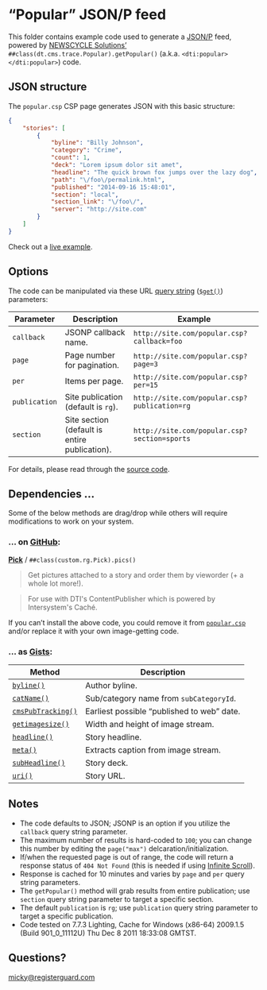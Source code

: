 # “Popular” JSON/P feed

This folder contains example code used to generate a [JSON/P](http://json-jsonp-tutorial.craic.com/index.html) feed, powered by [NEWSCYCLE Solutions’](http://www.newscyclesolutions.com/) `##class(dt.cms.trace.Popular).getPopular()` (a.k.a. `<dti:popular></dti:popular>`) code.

## JSON structure

The `popular.csp` CSP page generates JSON with this basic structure:

```json
{
	"stories": [
		{
			"byline": "Billy Johnson",
			"category": "Crime",
			"count": 1,
			"deck": "Lorem ipsum dolor sit amet",
			"headline": "The quick brown fox jumps over the lazy dog",
			"path": "\/foo\/permalink.html",
			"published": "2014-09-16 15:48:01",
			"section": "local",
			"section_link": "\/foo\/",
			"server": "http://site.com"
		}
	]
}
```

Check out a [live example](http://registerguard.com/csp/cms/sites/rg/feeds/popular.csp).

## Options

The code can be manipulated via these URL [query string](http://en.wikipedia.org/wiki/Query_string) ([`$get()`](http://docs.intersystems.com/cache20091/csp/docbook/DocBook.UI.Page.cls?KEY=RCOS_fget)) parameters:

Parameter | Description | Example
--- | --- | ---
`callback` | JSONP callback name. | `http://site.com/popular.csp?callback=foo`
`page` | Page number for pagination. | `http://site.com/popular.csp?page=3`
`per` | Items per page. | `http://site.com/popular.csp?per=15`
`publication` | Site publication (default is `rg`). | `http://site.com/popular.csp?publication=rg`
`section` | Site section (default is entire publication). | `http://site.com/popular.csp?section=sports`

For details, please read through the [source code](./popular.csp).

## Dependencies …

Some of the below methods are drag/drop while others will require modifications to work on your system.

### … on [GitHub](https://github.com/):

**[Pick](https://github.com/registerguard/pick)** / `##class(custom.rg.Pick).pics()`

> Get pictures attached to a story and order them by vieworder (+ a whole lot more!).

> For use with DTI's ContentPublisher which is powered by Intersystem's Caché.

If you can’t install the above code, you could remove it from [`popular.csp`](./popular.csp) and/or replace it with your own image-getting code.

### … as [Gists](https://gist.github.com/):

Method | Description
--- | ---
[`byline()`](https://gist.github.com/mhulse/c493894e109a210f6ef4) | Author byline.
[`catName()`](https://gist.github.com/mhulse/633f47c79ce671aae1b5) | Sub/category name from `subCategoryId`.
[`cmsPubTracking()`](https://gist.github.com/mhulse/33bb98b29f08bc1e2a10) | Earliest possible “published to web” date.
[`getimagesize()`](https://gist.github.com/mhulse/382b0f46c3ad5f8a8357) | Width and height of image stream.
[`headline()`](https://gist.github.com/mhulse/59ede19115960ee5a716) | Story headline.
[`meta()`](https://gist.github.com/mhulse/1aab2d8ee7e7559288a1) | Extracts caption from image stream.
[`subHeadline()`](https://gist.github.com/mhulse/9a2fe838f9f1fc3ae7c1) | Story deck.
[`uri()`](https://gist.github.com/mhulse/43f68c1773d6a0a04dce) |  Story URL.

## Notes

* The code defaults to JSON; JSONP is an option if you utilize the `callback` query string parameter.
* The maximum number of results is hard-coded to `100`; you can change this number by editing the `page("max")` delcaration/initialization.
* If/when the requested page is out of range, the code will return a response status of `404 Not Found` (this is needed if using [Infinite Scroll](https://github.com/paulirish/infinite-scroll)).
* Response is cached for 10 minutes and varies by `page` and `per` query string parameters.
* The `getPopular()` method will grab results from entire publication; use `section` query string parameter to target a specific section.
* The default `publication` is `rg`; use `publication` query string parameter to target a specific publication.
* Code tested on 7.7.3 Lighting, Cache for Windows (x86-64) 2009.1.5 (Build 901_0_11112U) Thu Dec 8 2011 18:33:08 GMTST.

## Questions?

<micky@registerguard.com>
